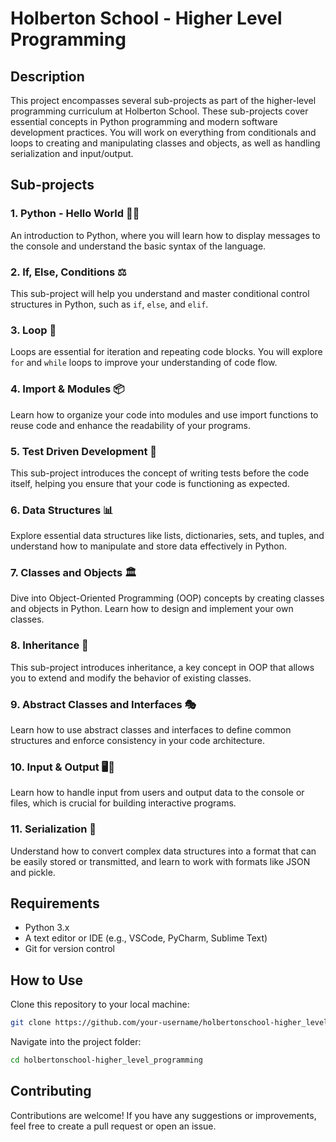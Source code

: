 # Holberton School - Higher Level Programming

## Description

This project encompasses several sub-projects as part of the higher-level programming curriculum at Holberton School. These sub-projects cover essential concepts in Python programming and modern software development practices. You will work on everything from conditionals and loops to creating and manipulating classes and objects, as well as handling serialization and input/output.

## Sub-projects

### 1. Python - Hello World 👋🐍

An introduction to Python, where you will learn how to display messages to the console and understand the basic syntax of the language.

### 2. If, Else, Conditions ⚖️

This sub-project will help you understand and master conditional control structures in Python, such as `if`, `else`, and `elif`.

### 3. Loop 🔄

Loops are essential for iteration and repeating code blocks. You will explore `for` and `while` loops to improve your understanding of code flow.

### 4. Import & Modules 📦

Learn how to organize your code into modules and use import functions to reuse code and enhance the readability of your programs.

### 5. Test Driven Development 🧪

This sub-project introduces the concept of writing tests before the code itself, helping you ensure that your code is functioning as expected.

### 6. Data Structures 📊

Explore essential data structures like lists, dictionaries, sets, and tuples, and understand how to manipulate and store data effectively in Python.

### 7. Classes and Objects 🏛️

Dive into Object-Oriented Programming (OOP) concepts by creating classes and objects in Python. Learn how to design and implement your own classes.

### 8. Inheritance 🧬

This sub-project introduces inheritance, a key concept in OOP that allows you to extend and modify the behavior of existing classes.

### 9. Abstract Classes and Interfaces 🎭

Learn how to use abstract classes and interfaces to define common structures and enforce consistency in your code architecture.

### 10. Input & Output 🖥️💾

Learn how to handle input from users and output data to the console or files, which is crucial for building interactive programs.

### 11. Serialization 🔐

Understand how to convert complex data structures into a format that can be easily stored or transmitted, and learn to work with formats like JSON and pickle.

## Requirements

-   Python 3.x
-   A text editor or IDE (e.g., VSCode, PyCharm, Sublime Text)
-   Git for version control

## How to Use

Clone this repository to your local machine:
```bash
git clone https://github.com/your-username/holbertonschool-higher_level_programming.git
```
Navigate into the project folder:
```bash
cd holbertonschool-higher_level_programming
```

## Contributing

Contributions are welcome! If you have any suggestions or improvements, feel free to create a pull request or open an issue.